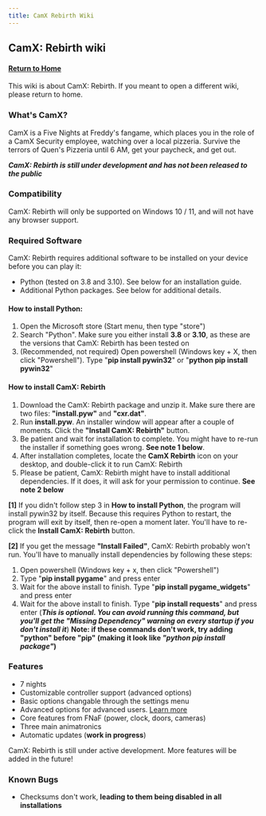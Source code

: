 ```yaml
---
title: CamX Rebirth Wiki
---
```


## CamX: Rebirth wiki

#### [Return to Home](https://psychon-dev-studios.github.io/software/)

This wiki is about CamX: Rebirth. If you meant to open a different wiki, please return to home.

### What's CamX?
CamX is a Five Nights at Freddy's fangame, which places you in the role of a CamX Security employee, watching over a local pizzeria. Survive the terrors of Quen's Pizzeria until 6 AM, get your paycheck, and get out.

***CamX: Rebirth is still under development and has not been released to the public***

### Compatibility
CamX: Rebirth will only be supported on Windows 10 / 11, and will not have any browser support.

### Required Software
CamX: Rebirth requires additional software to be installed on your device before you can play it:

- Python (tested on 3.8 and 3.10). See below for an installation guide.
- Additional Python packages. See below for additional details.

#### How to install Python:

1) Open the Microsoft store (Start menu, then type "store")
2) Search "Python". Make sure you either install **3.8** or **3.10**, as these are the versions that CamX: Rebirth has been tested on
3) (Recommended, not required) Open powershell (Windows key + X, then click "Powershell"). Type "**pip install pywin32**" or "**python pip install pywin32**"

#### How to install CamX: Rebirth

1) Download the CamX: Rebirth package and unzip it. Make sure there are two files: **"install.pyw"** and **"cxr.dat"**.
2) Run **install.pyw**. An installer window will appear after a couple of moments. Click the **"Install CamX: Rebirth"** button.
3) Be patient and wait for installation to complete. You might have to re-run the installer if something goes wrong. **See note 1 below**.
4) After installation completes, locate the **CamX Rebirth** icon on your desktop, and double-click it to run CamX: Rebirth
5) Please be patient, CamX: Rebirth might have to install additional dependencies. If it does, it will ask for your permission to continue. **See note 2 below**

**[1]** If you didn't follow step 3 in **How to install Python**, the program will install pywin32 by itself. Because this requires Python to restart, the program will exit by itself, then re-open a moment later. You'll have to re-click the **Install CamX: Rebirth** button.

**[2]** If you get the message **"Install Failed"**, CamX: Rebirth probably won't run. You'll have to manually install dependencies by following these steps:

1) Open powershell (Windows key + x, then click "Powershell")
2) Type "**pip install pygame**" and press enter
3) Wait for the above install to finish. Type "**pip install pygame_widgets**" and press enter
4) Wait for the above install to finish. Type "**pip install requests**" and press enter (***This is optional. You can avoid running this command, but you'll get the "Missing Dependency" warning on every startup if you don't install it***)
**Note: if these commands don't work, try adding "python" before "pip" (making it look like ***"python pip install package"***)**

### Features
- 7 nights
- Customizable controller support (advanced options)
- Basic options changable through the settings menu
- Advanced options for advanced users. [Learn more](https://psychon-dev-studios.github.io/software/blog/cxr_advanced_options)
- Core features from FNaF (power, clock, doors, cameras)
- Three main animatronics
- Automatic updates (**work in progress**)

CamX: Rebirth is still under active development. More features will be added in the future!


### Known Bugs

- Checksums don't work, **leading to them being disabled in all installations**